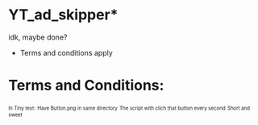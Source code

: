 # YT_ad_skipper*

idk, maybe done?


* Terms and conditions apply

# Terms and Conditions:
<sub><sup>In Tiny text:</sup></sub>
<sub><sup>Have Button.png in same directory</sup></sub>
<sub><sup>The script with clich that button every second</sup></sub>
<sub><sup>Short and sweet</sup></sub>
